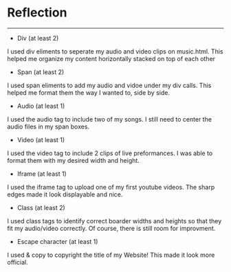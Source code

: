 # Reflection

----

- Div (at least 2)

I used div eliments to seperate my audio and video clips on music.html. This helped me organize my content horizontally stacked on top of each other

- Span (at least 2)

I used span eliments to add my audio and vidoe under my div calls. This helped me format them the way I wanted to, side by side. 

- Audio (at least 1)

I used the audio tag to include two of my songs. I still need to center the audio files in my span boxes. 

- Video (at least 1)

I used the video tag to include 2 clips of live preformances. I was able to format them with my desired width and height.

- Iframe (at least 1)

I used the iframe tag to upload one of my first youtube videos. The sharp edges made it look displayable and nice.

- Class (at least 2)

I used class tags to identify correct boarder widths and heights so that they fit my audio/video correctly. Of course, there is still room for improvment.

- Escape character (at least 1)

I used & copy to copyright the title of my Website! This made it look more official.
